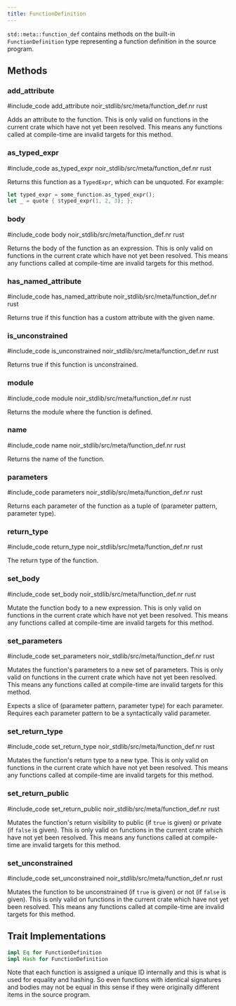 ```yaml
---
title: FunctionDefinition
---
```


`std::meta::function_def` contains methods on the built-in `FunctionDefinition` type representing
a function definition in the source program.

## Methods

### add_attribute

#include_code add_attribute noir_stdlib/src/meta/function_def.nr rust

Adds an attribute to the function. This is only valid
on functions in the current crate which have not yet been resolved.
This means any functions called at compile-time are invalid targets for this method.

### as_typed_expr

#include_code as_typed_expr noir_stdlib/src/meta/function_def.nr rust

Returns this function as a `TypedExpr`, which can be unquoted. For example:

```rust
let typed_expr = some_function.as_typed_expr();
let _ = quote { $typed_expr(1, 2, 3); };
```

### body

#include_code body noir_stdlib/src/meta/function_def.nr rust

Returns the body of the function as an expression. This is only valid
on functions in the current crate which have not yet been resolved.
This means any functions called at compile-time are invalid targets for this method.

### has_named_attribute

#include_code has_named_attribute noir_stdlib/src/meta/function_def.nr rust

Returns true if this function has a custom attribute with the given name.

### is_unconstrained

#include_code is_unconstrained noir_stdlib/src/meta/function_def.nr rust

Returns true if this function is unconstrained.

### module

#include_code module noir_stdlib/src/meta/function_def.nr rust

Returns the module where the function is defined.

### name

#include_code name noir_stdlib/src/meta/function_def.nr rust

Returns the name of the function.

### parameters

#include_code parameters noir_stdlib/src/meta/function_def.nr rust

Returns each parameter of the function as a tuple of (parameter pattern, parameter type).

### return_type

#include_code return_type noir_stdlib/src/meta/function_def.nr rust

The return type of the function.

### set_body

#include_code set_body noir_stdlib/src/meta/function_def.nr rust

Mutate the function body to a new expression. This is only valid
on functions in the current crate which have not yet been resolved.
This means any functions called at compile-time are invalid targets for this method.

### set_parameters

#include_code set_parameters noir_stdlib/src/meta/function_def.nr rust

Mutates the function's parameters to a new set of parameters. This is only valid
on functions in the current crate which have not yet been resolved.
This means any functions called at compile-time are invalid targets for this method.

Expects a slice of (parameter pattern, parameter type) for each parameter. Requires
each parameter pattern to be a syntactically valid parameter.

### set_return_type

#include_code set_return_type noir_stdlib/src/meta/function_def.nr rust

Mutates the function's return type to a new type. This is only valid
on functions in the current crate which have not yet been resolved.
This means any functions called at compile-time are invalid targets for this method.

### set_return_public

#include_code set_return_public noir_stdlib/src/meta/function_def.nr rust

Mutates the function's return visibility to public (if `true` is given) or private (if `false` is given).
This is only valid on functions in the current crate which have not yet been resolved.
This means any functions called at compile-time are invalid targets for this method.

### set_unconstrained

#include_code set_unconstrained noir_stdlib/src/meta/function_def.nr rust

Mutates the function to be unconstrained (if `true` is given) or not (if `false` is given).
This is only valid on functions in the current crate which have not yet been resolved.
This means any functions called at compile-time are invalid targets for this method.

## Trait Implementations

```rust
impl Eq for FunctionDefinition
impl Hash for FunctionDefinition
```

Note that each function is assigned a unique ID internally and this is what is used for
equality and hashing. So even functions with identical signatures and bodies may not
be equal in this sense if they were originally different items in the source program.
